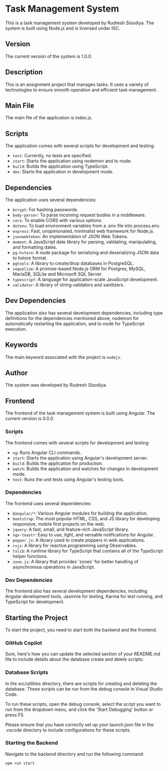 # Task Management System

This is a task management system developed by Rudresh Sisodiya. The system is built using Node.js and is licensed under ISC.

## Version

The current version of the system is 1.0.0.

## Description

This is an assignment project that manages tasks. It uses a variety of technologies to ensure smooth operation and efficient task management.

## Main File

The main file of the application is index.js.

## Scripts

The application comes with several scripts for development and testing:

- `test`: Currently, no tests are specified.
- `start`: Starts the application using nodemon and ts-node.
- `build`: Builds the application using TypeScript.
- `dev`: Starts the application in development mode.

## Dependencies

The application uses several dependencies:

- `bcrypt`: For hashing passwords.
- `body-parser`: To parse incoming request bodies in a middleware.
- `cors`: To enable CORS with various options.
- `dotenv`: To load environment variables from a .env file into process.env.
- `express`: Fast, unopinionated, minimalist web framework for Node.js.
- `jsonwebtoken`: An implementation of JSON Web Tokens.
- `moment`: A JavaScript date library for parsing, validating, manipulating, and formatting dates.
- `pg-hstore`: A node package for serializing and deserializing JSON data to hstore format.
- `pgtools`: A library to create/drop databases in PostgreSQL.
- `sequelize`: A promise-based Node.js ORM for Postgres, MySQL, MariaDB, SQLite and Microsoft SQL Server.
- `typescript`: A language for application-scale JavaScript development.
- `validator`: A library of string validators and sanitizers.

## Dev Dependencies

The application also has several development dependencies, including type definitions for the dependencies mentioned above, nodemon for automatically restarting the application, and ts-node for TypeScript execution.

## Keywords

The main keyword associated with the project is `nodejs`.

## Author

The system was developed by Rudresh Sisodiya.


## Frontend

The frontend of the task management system is built using Angular. The current version is 0.0.0.

### Scripts

The frontend comes with several scripts for development and testing:

- `ng`: Runs Angular CLI commands.
- `start`: Starts the application using Angular's development server.
- `build`: Builds the application for production.
- `watch`: Builds the application and watches for changes in development mode.
- `test`: Runs the unit tests using Angular's testing tools.

### Dependencies

The frontend uses several dependencies:

- `@angular/*`: Various Angular modules for building the application.
- `bootstrap`: The most popular HTML, CSS, and JS library for developing responsive, mobile first projects on the web.
- `jquery`: A fast, small, and feature-rich JavaScript library.
- `ngx-toastr`: Easy to use, light, and versatile notifications for Angular.
- `popper.js`: A library used to create poppers in web applications.
- `rxjs`: A library for reactive programming using Observables.
- `tslib`: A runtime library for TypeScript that contains all of the TypeScript helper functions.
- `zone.js`: A library that provides 'zones' for better handling of asynchronous operations in JavaScript.

### Dev Dependencies

The frontend also has several development dependencies, including Angular development tools, Jasmine for testing, Karma for test running, and TypeScript for development.

## Starting the Project

To start the project, you need to start both the backend and the frontend.

### GitHub Copilot
Sure, here's how you can update the selected section of your README.md file to include details about the database create and delete scripts:

### Database Scripts

In the src/utilities directory, there are scripts for creating and deleting the database. These scripts can be run from the debug console in Visual Studio Code.

To run these scripts, open the debug console, select the script you want to run from the dropdown menu, and click the 'Start Debugging' button or press F5.

Please ensure that you have correctly set up your launch.json file in the .vscode directory to include configurations for these scripts.

### Starting the Backend

Navigate to the backend directory and run the following command:

```bash
npm run start


